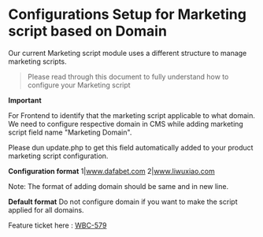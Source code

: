 # Configurations Setup for Marketing script based on Domain

Our current Marketing script module uses a different structure to manage marketing scripts.

> Please read through this document to fully understand how to configure your
> Marketing script

**Important**

For Frontend to identify that the marketing script applicable to what domain. We need to configure
respective domain in CMS while adding marketing script field name "Marketing Domain".

Please dun update.php to get this field automatically added to your product marketing script configuration.


**Configuration format**
1|www.dafabet.com
2|www.liwuxiao.com

Note: The format of adding domain should be same and in new line.

**Default format**
Do not configure domain if you want to make the script applied for all domains.

Feature ticket here : [WBC-579](https://jira.ph.esl-asia.com/browse/WBC-579)

